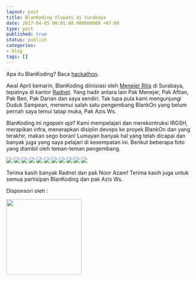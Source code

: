 ```yaml
---
layout: post
title: BlanKoding Uluwatu di Surabaya
date: 2017-04-05 00:01:00.000000000 +07:00
type: post
published: true
status: publish
categories:
- blog
tags: []
---
```


Apa itu BlanKoding? Baca [hackathon](https://en.wikipedia.org/wiki/Hackathon).

Awal April kemarin, BlanKoding diinisiasi oleh [Menejer Rilis](https://tuanpembual.wordpress.com) di Surabaya, tepatnya di kantor [Radnet](http://www.rad.net.id/v2/). Yang hadir antara lain Pak Menejer, Pak Aftian, Pak Ben, Pak Darian dan saya sendiri. Tak lupa pula kami mengunjungi Duduk Sampean, menemui salah satu pengembang BlankOn yang belum pernah saya temui tatap muka, Pak Azis Ws. 

BlanKoding ini *ngapain aja*? Kami mempelajari dan merekontruksi IRGSH, merapikan infra, menerapkan disiplin devops ke proyek BlankOn dan yang terakhir, makan sego boran! Lumayan banyak hal yang telah dicapai dan banyak juga yang saya pelajari di kesempatan ini. Berikut beberapa foto yang diambil oleh teman-teman pengembang.

<img src="/assets/blankoding-sby-1.jpg">

<img src="/assets/blankoding-sby-radnet-2.jpg">

<img src="/assets/blankoding-sby-8.jpg">

<img src="/assets/blankoding-sby-5.jpg">

<img src="/assets/blankoding-sby-4.jpg">

<img src="/assets/blankoding-apaan-ini.jpg">

<img src="/assets/blankoding-sby-segoboran-4.jpg">

<img src="/assets/blankoding-sby-segoboran-3.jpg">

<img src="/assets/blankoding-sby-3.jpg">

<img src="/assets/blankoding-sby-2.jpg">

<img src="/assets/blankoding-sby-7.jpg">

Terima kasih banyak Radnet dan pak Noor Azam! Terima kasih juga untuk semua partisipan BlanKoding dan pak Azis Ws.

Disponsori oleh :

<img src="/assets/radnet-logo.jpg" height="200" style="text-align:center;margin:0 auto">
